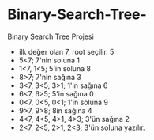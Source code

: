 # Binary-Search-Tree-
Binary Search Tree Projesi

+ ilk değer olan 7, root seçilir.
5
+ 5<7; 7'nin soluna
1
+ 1<7, 1<5; 5'in soluna
8
+ 8>7; 7'nin sağına
3
+ 3<7, 3<5, 3>1; 1'in sağına
6
+ 6<7, 6>5; 5'in sağına
0
+ 0<7, 0<5, 0<1; 1'in soluna
9
+ 9>7, 9>8; 8in sağına
4
+ 4<7, 4<5, 4>1, 4>3; 3'ün sağına
2
+ 2<7, 2<5, 2>1, 2<3; 3'ün soluna yazılır.
